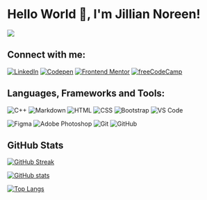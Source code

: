 # Hello World 👋, I'm Jillian Noreen!
![](https://komarev.com/ghpvc/?username=jilliannoreen&style=for-the-badge&color=FCBA40)

## Connect with me:
[![LinkedIn](https://img.shields.io/badge/LinkedIn-0077B5?style=for-the-badge&logo=linkedin&logoColor=white)](https://www.linkedin.com/in/fernandezjnl/)
[![Codepen](https://img.shields.io/badge/Codepen-000000?style=for-the-badge&logo=Codepen&logoColor=white)](https://codepen.io/jilliannoreen)
[![Frontend Mentor](https://img.shields.io/badge/frontend_mentor-3E54A3?style=for-the-badge&logo=frontend-mentor&logoColor=white)](https://www.frontendmentor.io/profile/jilliannoreen)
[![freeCodeCamp](https://img.shields.io/badge/freeCodeCamp-000000?style=for-the-badge&logo=freeCodeCamp&logoColor=white)](https://www.freecodecamp.org/jillian_noreen)

## Languages, Frameworks and Tools:
![C++](https://img.shields.io/badge/C%2B%2B-00599C?style=for-the-badge&logo=c%2B%2B&logoColor=white)
![Markdown](https://img.shields.io/badge/Markdown-000000?style=for-the-badge&logo=markdown&logoColor=white)
![HTML](https://img.shields.io/badge/-HTML5-E34F26?logo=html5&logoColor=white&style=for-the-badge)
![CSS](https://img.shields.io/badge/-CSS3-1572B6?logo=css3&logoColor=white&style=for-the-badge)
![Bootstrap](https://img.shields.io/badge/-Bootstrap-7952B3?logo=bootstrap&logoColor=white&style=for-the-badge)
![VS Code](https://img.shields.io/badge/-VS%20Code-007ACC?logo=visual-studio-code&logoColor=white&style=for-the-badge)

![Figma](https://img.shields.io/badge/figma-DD4D24.svg?style=for-the-badge&logo=figma&logoColor=white)
![Adobe Photoshop](https://img.shields.io/badge/Adobe%20Photoshop-31A8FF?style=for-the-badge&logo=Adobe%20Photoshop&logoColor=black)
![Git](https://img.shields.io/badge/-Git-F05032?logo=git&logoColor=white&style=for-the-badge)
![GitHub](https://img.shields.io/badge/-GitHub-181717?logo=github&logoColor=white&style=for-the-badge)

## GitHub Stats
[![GitHub Streak](http://github-readme-streak-stats.herokuapp.com?user=jilliannoreen&theme=github-light&hide_border=true&date_format=M%20j%5B%2C%20Y%5D)](https://git.io/streak-stats)

[![GitHub stats](https://github-readme-stats.vercel.app/api?username=jilliannoreen&hide_border=true&hide_title=true&count_private=true)](https://github.com/anuraghazra/github-readme-stats)

[![Top Langs](https://github-readme-stats.vercel.app/api/top-langs/?username=jilliannoreen&layout=compact&hide_border=true)](https://github.com/anuraghazra/github-readme-stats)


